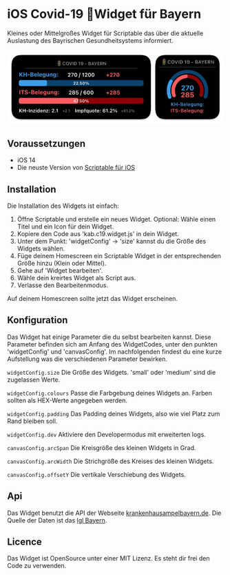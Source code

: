 
# iOS Covid-19 🚦Widget für Bayern

Kleines oder Mittelgroßes Widget für Scriptable das über die aktuelle Auslastung des Bayrischen Gesundheitsystems informiert.

![Image of the widgets](c19widget_image.jpg)

## Voraussetzungen

* iOS 14
* Die neuste Version von [Scriptable für iOS](https://apps.apple.com/us/app/scriptable/id1405459188?ign-mpt=uo%3D4)

## Installation

Die Installation des Widgets ist einfach:

1. Öffne Scriptable und erstelle ein neues Widget. Optional: Wähle einen Titel und ein Icon für dein Widget.
2. Kopiere den Code aus 'kab.c19.widget.js' in dein Widget.
3. Unter dem Punkt: 'widgetConfig' -> 'size' kannst du die Größe des Widgets wählen.
4. Füge deinem Homescreen ein Scriptable Widget in der entsprechenden Größe hinzu (Klein oder Mittel).
5. Gehe auf 'Widget bearbeiten'.
6. Wähle dein kreirtes Widget als Script aus.
7. Verlasse den Bearbeitenmodus.

Auf deinem Homescreen sollte jetzt das Widget erscheinen.

## Konfiguration

Das Widget hat einige Parameter die du selbst bearbeiten kannst. Diese Parameter befinden sich am Anfang des WidgetCodes, unter den punkten 'widgetConfig' und 'canvasConfig'. Im nachfolgenden findest du eine kurze Aufstellung was die verschiedenen Parameter bewirken.

`widgetConfig.size`
Die Größe des Widgets. 'small' oder 'medium' sind die zugelassen Werte.  

`widgetConfig.colours` Passe die Farbgebung deines Widgets an. Farben sollten als HEX-Werte angegeben werden.

`widgetConfig.padding` Das Padding deines Widgets, also wie viel Platz zum Rand bleiben soll.

`widgetConfig.dev` Aktiviere den Developermodus mit erweiterten logs.

`canvasConfig.arcSpan` Die Kreisgröße des kleinen Widgets in Grad.

`canvasConfig.arcWidth` Die Strichgröße des Kreises des kleinen Widgets.

`canvasConfig.offsetY` Die vertikale Verschiebung des Widgets.

## Api

Das Widget benutzt die API der Webseite [krankenhausampelbayern.de](https://krankenhausampelbayern.de). Die Quelle der Daten ist das [lgl Bayern]('https://www.lgl.bayern.de/gesundheit/infektionsschutz/infektionskrankheiten_a_z/coronavirus/karte_coronavirus/index.htm').

## Licence

Das Widget ist OpenSource unter einer MIT Lizenz. Es steht dir frei den Code zu verwenden.
